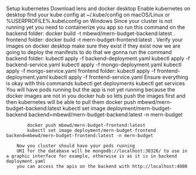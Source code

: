Setup kubernetes
        Download lens and docker desktop
            Enable kubernetes on desktop
            find your kube config at ~/.kube/config on macOS/Linux or %USERPROFILE%\.kube\config on Windows
        Since your cluster is not running yet you need to containerize you app so run this command on the 
            backend folder:   docker build -t mbewd/mern-budget-backend:latest .
            frontend folder:   docker build -t mern-budget-frontend:latest .
        Verify your images on docker desktop make sure they exist
        if they exist now we are going to deploy the manifests
        to do that we gonna run the command
            backend folder:  kubectl apply -f backend-deployment.yaml
                             kubectl apply -f backend-service.yaml
                             kubectl apply -f mongo-deployment.yaml
                             kubectl apply -f mongo-service.yaml
            frontend folder: kubectl apply -f frontend-deployment.yaml
                             kubectl apply -f frontend-service.yaml
        Ensure everything is okay with this commands
                kubectl get deployments
                kubectl get services
        You will have pods running but the app is not yet running because the docker images are not in you docker hub so lets push the images first and then kubernetes will be able to pull them
            docker push mbewd/mern-budget-backend:latest
            kubectl set image deployment/mern-budget-backend backend=mbewd/mern-budget-backend:latest -n mern-budget

            docker push mbewd/mern-budget-frontend:latest
            kubectl set image deployment/mern-budget-frontend backend=mbewd/mern-budget-frontend:latest -n mern-budget

        Now you cluster should have your pods running
        URI for the database will be mongodb://localhost:30326/ to use in a graphic interface for example, otherwise is as it is in backend deployment.yaml
        you can access the apis on the backend with http://localhost:4000

        

           